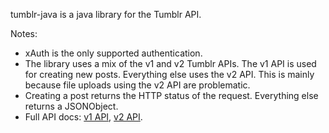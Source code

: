 tumblr-java is a java library for the Tumblr API.

Notes:
* xAuth is the only supported authentication.
* The library uses a mix of the v1 and v2 Tumblr APIs. The v1 API is used for creating new posts. Everything else uses the v2 API. This is mainly because file uploads using the v2 API are problematic.
* Creating a post returns the HTTP status of the request. Everything else returns a JSONObject.
* Full API docs: [v1 API](http://www.tumblr.com/docs/en/api/v1), [v2 API](http://www.tumblr.com/docs/en/api/v2).
